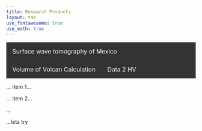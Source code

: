 ```yaml
---
title: Research Products
layout: tab
use_fontawesome: true
use_math: true
---
```


<style>
.navbar1 {
  overflow: hidden;
  background-color: #333;
}

.navbar1 a {
  float: left;
  font-size: 16px;
  color: white;
  text-align: center;
  padding: 14px 16px;
  text-decoration: none;
}
</style>
</head>
<body>
<div class="navbar1">
  <a href="tomomex.html">Surface wave tomography of Mexico</a>
  <a href="#news">Volume of Volcan Calculation</a>
  <a href="#news2">Data 2 HV</a>
</div> 

<div class="items">
  <p id="news">... item 1...
  <p id="news2">... item 2...
  <p id="item3">...
  <p id="default">...lets try <!-- by default, show no text -->
</div>
</body>


